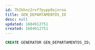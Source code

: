 ```yaml
---
id: 7h2khnz2rvf7pypp0ajnroa
title: GEN_DEPARTAMENTOS_ID
desc: null
updated: 1684912751
created: 1684912751
---
```



```sql
CREATE GENERATOR GEN_DEPARTAMENTOS_ID;
```
